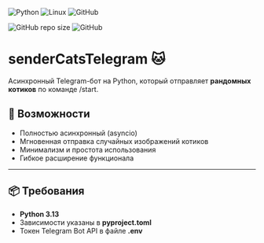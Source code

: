 ![Python](https://img.shields.io/badge/python-3670A0?style=for-the-badge&logo=python&logoColor=ffdd54)
![Linux](https://img.shields.io/badge/Linux-FCC624?style=for-the-badge&logo=linux&logoColor=black)
![GitHub](https://img.shields.io/badge/github-%23121011.svg?style=for-the-badge&logo=github&logoColor=white)

![GitHub repo size](https://img.shields.io/github/repo-size/Sirius-Bell/senderCatsTelegram?style=flat-square)
![GitHub](https://img.shields.io/github/license/Sirius-Bell/senderCatsTelegram?style=flat-square)

# senderCatsTelegram 🐱

Асинхронный Telegram-бот на Python, который отправляет **рандомных котиков** по команде /start.

## 🚀 Возможности
- Полностью асинхронный (asyncio)
- Мгновенная отправка случайных изображений котиков
- Минимализм и простота использования
- Гибкое расширение функционала

---

## 📦 Требования
- **Python 3.13**
- Зависимости указаны в **pyproject.toml**
- Токен Telegram Bot API в файле **.env**

